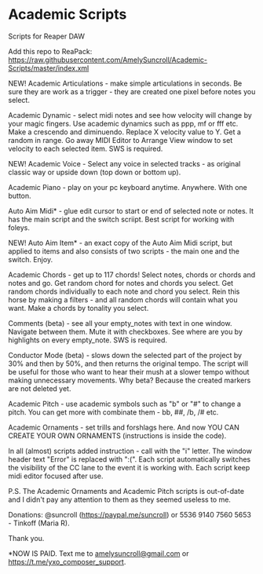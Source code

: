 # Academic Scripts
Scripts for Reaper DAW

Add this repo to ReaPack: https://raw.githubusercontent.com/AmelySuncroll/Academic-Scripts/master/index.xml

NEW! Academic Articulations - make simple articulations in seconds. Be sure they are work as a trigger - they are created one pixel before notes you select.

Academic Dynamic - select midi notes and see how velocity will change by your magic fingers. Use academic dynamics such as ppp, mf or fff etc. Make a crescendo and diminuendo. Replace X velocity value to Y. Get a random in range. Go away MIDI Editor to Arrange View window to set velocity to each selected item. SWS is required.


NEW! Academic Voice - Select any voice in selected tracks - as original classic way or upside down (top down or bottom up).


Academic Piano - play on your pc keyboard anytime. Anywhere. With one button.


Auto Aim Midi* - glue edit cursor to start or end of selected note or notes. It has the main script and the switch scriipt. Best script for working with foleys.


NEW! Auto Aim Item* - an exact copy of the Auto Aim Midi script, but applied to items and also consists of two scripts - the main one and the switch. Enjoy.


Academic Chords - get up to 117 chords! Select notes, chords or chords and notes and go. Get random chord for notes and chords you select. Get random chords individually to each note and chord you select. Rein this horse by making a filters - and all random chords will contain what you want. Make a chords by tonality you select.


Comments (beta) - see all your empty_notes with text in one window. Navigate between them. Mute it with checkboxes. See where are you by highlights on every empty_note. SWS is required.


Conductor Mode (beta) - slows down the selected part of the project by 30% and then by 50%, and then returns the original tempo. The script will be useful for those who want to hear their mush at a slower tempo without making unnecessary movements. Why beta? Because the created markers are not deleted yet. 


Academic Pitch - use academic symbols such as "b" or "#" to change a pitch. You can get more with combinate them - bb, ##, /b, /# etc. 


Academic Ornaments - set trills and forshlags here. And now YOU CAN CREATE YOUR OWN ORNAMENTS (instructions is inside the code).


In all (almost) scripts added instruction - call with the "i" letter. The window header text "Error" is replaced with ":(". Each script automatically switches the visibility of the CC lane to the event it is working with. Each script keep midi editor focused after use.


P.S. The Academic Ornaments and Academic Pitch scripts is out-of-date and I didn't pay any attention to them as they seemed useless to me. 


Donations: @suncroll (https://paypal.me/suncroll) or 5536 9140 7560 5653 - Tinkoff (Maria R).

Thank you.

*NOW IS PAID. Text me to amelysuncroll@gmail.com or https://t.me/yxo_composer_support.
